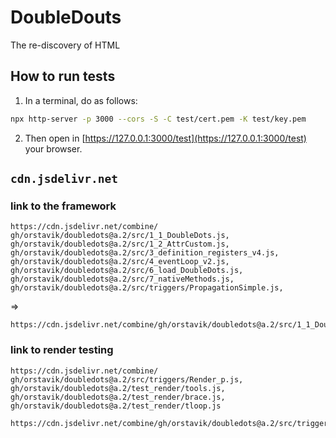 # DoubleDouts

The re-discovery of HTML


## How to run tests

1. In a terminal, do as follows:
```bash
npx http-server -p 3000 --cors -S -C test/cert.pem -K test/key.pem
```

2. Then open in [https://127.0.0.1:3000/test](https://127.0.0.1:3000/test) your browser.

## `cdn.jsdelivr.net`

### link to the framework

```
https://cdn.jsdelivr.net/combine/
gh/orstavik/doubledots@a.2/src/1_1_DoubleDots.js,
gh/orstavik/doubledots@a.2/src/1_2_AttrCustom.js,
gh/orstavik/doubledots@a.2/src/3_definition_registers_v4.js,
gh/orstavik/doubledots@a.2/src/4_eventLoop_v2.js,
gh/orstavik/doubledots@a.2/src/6_load_DoubleDots.js,
gh/orstavik/doubledots@a.2/src/7_nativeMethods.js,
gh/orstavik/doubledots@a.2/src/triggers/PropagationSimple.js,
```
=> 
```
https://cdn.jsdelivr.net/combine/gh/orstavik/doubledots@a.2/src/1_1_DoubleDots.js,gh/orstavik/doubledots@a.2/src/1_2_AttrCustom.js,gh/orstavik/doubledots@a.2/src/3_definition_registers_v4.js,gh/orstavik/doubledots@a.2/src/4_eventLoop_v2.js,gh/orstavik/doubledots@a.2/src/6_load_DoubleDots.js,gh/orstavik/doubledots@a.2/src/7_nativeMethods.js,gh/orstavik/doubledots@a.2/src/triggers/PropagationSimple.js
```

### link to render testing 

```
https://cdn.jsdelivr.net/combine/
gh/orstavik/doubledots@a.2/src/triggers/Render_p.js,
gh/orstavik/doubledots@a.2/test_render/tools.js,
gh/orstavik/doubledots@a.2/test_render/brace.js,
gh/orstavik/doubledots@a.2/test_render/tloop.js
```

```
https://cdn.jsdelivr.net/combine/gh/orstavik/doubledots@a.2/src/triggers/Render_p.js,gh/orstavik/doubledots@a.2/test_render/tools.js,gh/orstavik/doubledots@a.2/test_render/brace.js,gh/orstavik/doubledots@a.2/test_render/tloop.js
```